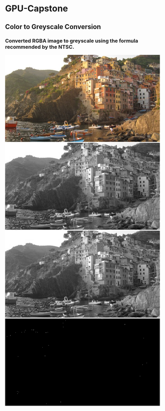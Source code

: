 # GPU-Capstone
## Color to Greyscale Conversion
### Converted RGBA image to greyscale using the formula recommended by the NTSC.
![image](https://github.com/DeepanshuDabas03/Peer-graded-Assignment-GPU-Specialization-Capstone-Project/blob/main/cinque_terre_small.jpg)
![image](https://github.com/DeepanshuDabas03/Peer-graded-Assignment-GPU-Specialization-Capstone-Project/blob/main/HW1_output.png)
![image](https://github.com/DeepanshuDabas03/Peer-graded-Assignment-GPU-Specialization-Capstone-Project/blob/main/HW1_reference.png)
![image](https://github.com/DeepanshuDabas03/Peer-graded-Assignment-GPU-Specialization-Capstone-Project/blob/main/HW1_differenceImage.png)
